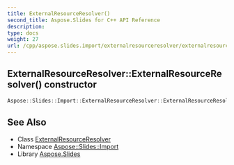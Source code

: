 ```yaml
---
title: ExternalResourceResolver()
second_title: Aspose.Slides for C++ API Reference
description: 
type: docs
weight: 27
url: /cpp/aspose.slides.import/externalresourceresolver/externalresourceresolver/
---
```

## ExternalResourceResolver::ExternalResourceResolver() constructor




```cpp
Aspose::Slides::Import::ExternalResourceResolver::ExternalResourceResolver()
```

## See Also

* Class [ExternalResourceResolver](./)
* Namespace [Aspose::Slides::Import](../)
* Library [Aspose.Slides](../../)